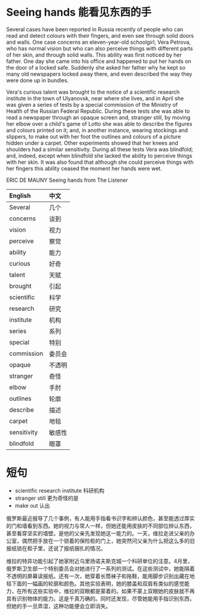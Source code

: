 # Seeing hands 能看见东西的手

Several cases have been reported in Russia recently of people who can read and detect colours with their fingers, and even see through solid doors and walls. One case concerns an eleven-year-old schoolgirl, Vera Petrova, who has normal vision but who can also perceive things with different parts of her skin, and through solid walls. This ability was first noticed by her father. One day she came into his office and happened to put her hands on the door of a locked safe. Suddenly she asked her father why he kept so many old newspapers locked away there, and even described the way they were done up in bundles.

Vera's curious talent was brought to the notice of a scientific research institute in the town of Ulyanovsk, near where she lives, and in April she was given a series of tests by a special commission of the Ministry of Health of the Russian Federal Republic. During these tests she was able to read a newspaper through an opaque screen and, stranger still, by moving her elbow over a child's game of Lotto she was able to describe the figures and colours printed on it; and, in another instance, wearing stockings and slippers, to make out with her foot the outlines and colours of a picture hidden under a carpet. Other experiments showed that her knees and shoulders had a similar sensitivity. During all these tests Vera was blindfold; and, indeed, except when blindfold she lacked the ability to perceive things with her skin. It was also found that although she could perceive things with her fingers this ability ceased the moment her hands were wet.

ERIC DE MAUNY Seeing hands from The Listener

|English|中文|
|:--|:--|
|Several|几个|
|concerns|谈到|
|vision|视力|
|perceive|察觉|
|ability|能力|
|curious|好奇|
|talent|天赋|
|brought|引起|
|scientific|科学|
|research|研究|
|institute|机构|
|series|系列|
|special|特别|
|commission|委员会|
|opaque|不透明|
|stranger|奇怪|
|elbow|手肘|
|outlines|轮廓|
|describe|描述|
|carpet|地毯|
|sensitivity|敏感性|
|blindfold|眼罩|

# 短句
* scientific research institute 科研机构
* stranger still 更为奇怪的是
* make out 认出

俄罗斯最近报导了几个事例，有人能用手指看书识字和辨认颜色，甚至能透过厚实的门和墙看到东西。她的视力与常人一样，但她还能用皮肤的不同部位辨认东西，甚至看穿坚实的墙壁。是他的父亲先发现她这一能力的。一天，维拉走进父亲的办公室，偶然把手放在一个锁着的保险柜的门上，她突然问父亲为什么把这么多的旧报纸锁在柜子里，还说了报纸捆扎的情况。

维拉的特异功能引起了她家附近乌里扬诺夫斯克城一个科研单位的注意。4月里，俄罗斯卫生部一个特别委员会对她进行了一系列的测试。在这些测试中，她能隔着不透明的屏幕读报纸。还有一次，她穿着长筒袜子和拖鞋，能用脚步识别出藏在地毯下面的一幅画的轮廓和颜色。其他实验表明，她的膝盖和双肩有类似的感觉能力，在所有这些实验中，维拉的双眼都是蒙着的。如果不蒙上双眼她的皮肤就不再具有识别物体的能力。这是千真万确的。同时还发现，尽管她能用手指识别东西，但她的手一旦弄湿，这种功能便会立即消失。
